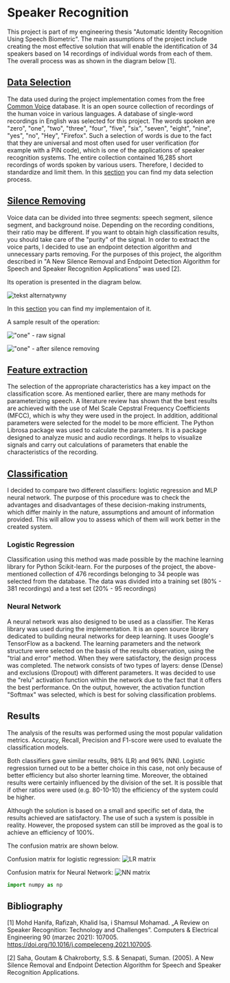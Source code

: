 # Speaker Recognition

This project is part of my engineering thesis "Automatic Identity Recognition Using Speech Biometric". The main assumptions of the project include creating the most effective solution that will enable the identification of 34 speakers based on 14 recordings of individual words from each of them. The overall process was as shown in the diagram below [1]. 


## [Data Selection](https://github.com/Swedeling/Portfolio/blob/main/SpeakerRecognition/data_selection.ipynb)

The data used during the project implementation comes from the free [Common Voice](https://commonvoice.mozilla.org) database. It is an open source collection of recordings of the human voice in various languages. A database of single-word recordings in English was selected for this project. The words spoken are "zero", "one", "two", "three", "four", "five", "six", "seven", "eight", "nine", "yes", "no", "Hey", "Firefox". Such a selection of words is due to the fact that they are universal and most often used for user verification (for example with a PIN code), which is one of the applications of speaker recognition systems.
The entire collection contained 16,285 short recordings of words spoken by various users. Therefore, I decided to standardize and limit them. In this [section](https://github.com/Swedeling/Portfolio/blob/main/SpeakerRecognition/data_selection.ipynb) you can find my data selection process. 

## [Silence Removing](https://github.com/Swedeling/Portfolio/blob/main/SpeakerRecognition/main.ipynb)
Voice data can be divided into three segments: speech segment, silence segment, and background noise. Depending on the recording conditions, their ratio may be different. If you want to obtain high classification results, you should take care of the "purity" of the signal. In order to extract the voice parts, I decided to use an endpoint detection algorithm and unnecessary parts removing. For the purposes of this project, the algorithm described in "A New Silence Removal and Endpoint Detection Algorithm for Speech and Speaker Recognition Applications" was used [2]. 

Its operation is presented in the diagram below.

![tekst alternatywny](../docks/schemat1.png)

In this [section](https://github.com/Swedeling/Portfolio/blob/main/SpeakerRecognition/main.ipynb) you can find my implementaion of it. 

A sample result of the operation:

!["one" - raw signal ](../docks/silence1.PNG)

!["one" - after silence removing](../docks/silence2.PNG)


## [Feature extraction](https://github.com/Swedeling/Portfolio/blob/main/SpeakerRecognition/main.ipynb)
The selection of the appropriate characteristics has a key impact on the classification score. As mentioned earlier, there are many methods for parameterizing speech. A literature review has shown that the best results are achieved with the use of Mel Scale Cepstral Frequency Coefficients (MFCC), which is why they were used in the project. In addition, additional parameters were selected for the model to be more efficient. The Python Librosa package was used to calculate the parameters. It is a package designed to analyze music and audio recordings. It helps to visualize signals and carry out calculations of parameters that enable the characteristics of the recording. 

## [Classification](https://github.com/Swedeling/Portfolio/blob/main/SpeakerRecognition/main.ipynb)
I decided to compare two different classifiers: logistic regression and MLP neural network. The purpose of this procedure was to check the advantages and disadvantages of these decision-making instruments, which differ mainly in the nature, assumptions and amount of information provided. This will allow you to assess which of them will work better in the created system.

### Logistic Regression
Classification using this method was made possible by the machine learning library for Python Scikit-learn. For the purposes of the project, the above-mentioned collection of 476 recordings belonging to 34 people was selected from the database. The data was divided into a training set (80% - 381 recordings) and a test set (20% - 95 recordings)

### Neural Network
A neural network was also designed to be used as a classifier. The Keras library was used during the implementation. It is an open source library dedicated to building neural networks for deep learning. It uses Google's TensorFlow as a backend. The learning parameters and the network structure were selected on the basis of the results observation, using the "trial and error" method. When they were satisfactory, the design process was completed. The network consists of two types of layers: dense (Dense) and exclusions (Dropout) with different parameters. It was decided to use the "relu" activation function within the network due to the fact that it offers the best performance. On the output, however, the activation function "Softmax" was selected, which is best for solving classification problems.

## Results
The analysis of the results was performed using the most popular validation metrics. Accuracy, Recall, Precision and F1-score were used to evaluate the classification models. 

Both classifiers gave similar results, 98% (LR) and 96% (NN). Logistic regression turned out to be a better choice in this case, not only because of better efficiency but also shorter learning time. Moreover, the obtained results were certainly influenced by the division of the set. It is possible that if other ratios were used (e.g. 80-10-10) the efficiency of the system could be higher.

Although the solution is based on a small and specific set of data, the results achieved are satisfactory. The use of such a system is possible in reality. However, the proposed system can still be improved as the goal is to achieve an efficiency of 100%.

The confusion matrix are shown below.

Confusion matrix for logistic regression:
![LR matrix](../docks/matrix_NN.PNG)


Confusion matrix for Neural Network:
![NN matrix](../docks/matrix_regression.PNG)


```python
import numpy as np
```


## Bibliography

[1] Mohd Hanifa, Rafizah, Khalid Isa, i Shamsul Mohamad. „A Review on Speaker Recognition: Technology and Challenges”. Computers & Electrical Engineering 90 (marzec 2021): 107005. https://doi.org/10.1016/j.compeleceng.2021.107005.

[2] Saha, Goutam & Chakroborty, S.S. & Senapati, Suman. (2005). A New Silence Removal and Endpoint Detection Algorithm for Speech and Speaker Recognition Applications.